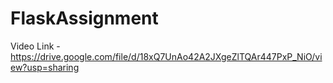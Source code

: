 # FlaskAssignment

Video Link - https://drive.google.com/file/d/18xQ7UnAo42A2JXgeZlTQAr447PxP_NiO/view?usp=sharing
